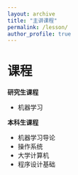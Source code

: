 ```yaml
---
layout: archive
title: "主讲课程"
permalink: /lesson/
author_profile: true
---
```


课程
======

**研究生课程**
-  机器学习

**本科生课程**
-  机器学习导论
-  操作系统
-  大学计算机
-  程序设计基础
